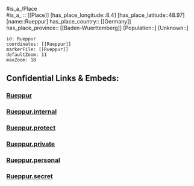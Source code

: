 ﻿---
location: [48.97,8.4] 
mapzoom: [7,12] 
mapmarker: city 
type: City
tags:
- geo/City


SpocWebEntityId: 33845
isDeleted: false
confidential: public

---
#is_a_/Place  
#is_a_ :: [[Place]] 
[has_place_longitude::8.4] 
[has_place_latitude::48.97] 
[name::Rueppur] 
has_place_country:: [[Germany]]  
has_place_province:: [[Baden-Wuerttemberg]] 
[Population::] 
[Unknown::] 


```leaflet
id: Rueppur
coordinates: [[Rueppur]] 
markerFile: [[Rueppur]] 
defaultZoom: 11 
maxZoom: 18
```


## Confidential Links & Embeds: 

### [Rueppur](/_public/Earth/Continent/Europe/Europe~Central/Germany/Germany~West/Baden-Wuerttemberg/counties~BW/Karlsruhe/cities~Karlsruhe/Rueppur.md) 

### [Rueppur.internal](/_internal/Earth/Continent/Europe/Europe~Central/Germany/Germany~West/Baden-Wuerttemberg/counties~BW/Karlsruhe/cities~Karlsruhe/Rueppur.internal.md) 

### [Rueppur.protect](/_protect/Earth/Continent/Europe/Europe~Central/Germany/Germany~West/Baden-Wuerttemberg/counties~BW/Karlsruhe/cities~Karlsruhe/Rueppur.protect.md) 

### [Rueppur.private](/_private/Earth/Continent/Europe/Europe~Central/Germany/Germany~West/Baden-Wuerttemberg/counties~BW/Karlsruhe/cities~Karlsruhe/Rueppur.private.md) 

### [Rueppur.personal](/_personal/Earth/Continent/Europe/Europe~Central/Germany/Germany~West/Baden-Wuerttemberg/counties~BW/Karlsruhe/cities~Karlsruhe/Rueppur.personal.md) 

### [Rueppur.secret](/_secret/Earth/Continent/Europe/Europe~Central/Germany/Germany~West/Baden-Wuerttemberg/counties~BW/Karlsruhe/cities~Karlsruhe/Rueppur.secret.md) 
